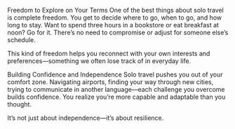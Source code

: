 Freedom to Explore on Your Terms
One of the best things about solo travel is complete freedom. You get to decide where to go, when to go, and how long to stay. Want to spend three hours in a bookstore or eat breakfast at noon? Go for it. There’s no need to compromise or adjust for someone else’s schedule.

This kind of freedom helps you reconnect with your own interests and preferences—something we often lose track of in everyday life.

Building Confidence and Independence
Solo travel pushes you out of your comfort zone. Navigating airports, finding your way through new cities, trying to communicate in another language—each challenge you overcome builds confidence. You realize you’re more capable and adaptable than you thought.

It’s not just about independence—it’s about resilience.